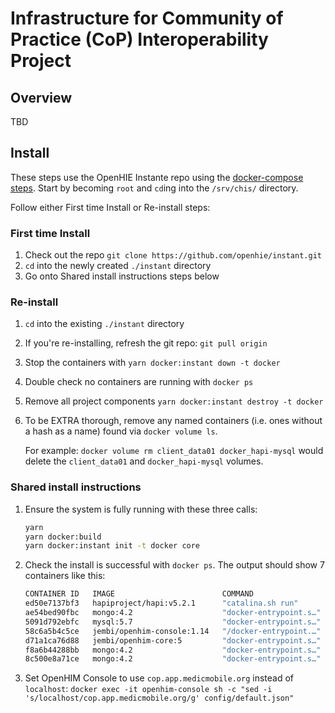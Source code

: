 # Infrastructure for Community of Practice (CoP) Interoperability Project

## Overview 

TBD

## Install

These steps use the OpenHIE Instante repo using the [docker-compose steps](https://github.com/openhie/instant#docker-compose). Start by becoming `root` and `cd`ing into the `/srv/chis/` directory.

Follow either First time Install or Re-install steps:

### First time Install

1. Check out the repo `git clone https://github.com/openhie/instant.git`
1. `cd` into the newly created `./instant` directory
1. Go onto Shared install instructions steps below

### Re-install

1. `cd` into the existing `./instant` directory
1. If you're re-installing, refresh the git repo: `git pull origin`
1. Stop the containers with `yarn docker:instant down -t docker`
1. Double check no containers are running with `docker ps`
1. Remove all project components `yarn docker:instant destroy -t docker`
1. To be EXTRA thorough, remove any named containers (i.e. ones without a hash as a name) found via `docker volume ls`.
 
   For example: `docker volume rm client_data01 docker_hapi-mysql` would delete the `client_data01` and `docker_hapi-mysql` volumes.

### Shared install instructions

1. Ensure the system is fully running with these three calls:

    ```bash
    yarn
    yarn docker:build
    yarn docker:instant init -t docker core
    ```
   
 1. Check the install is successful with `docker ps`. The output should show 7 containers like this:
 
    ```bash
    CONTAINER ID   IMAGE                        COMMAND                  CREATED              STATUS              PORTS                                                                                        NAMES
    ed50e7137bf3   hapiproject/hapi:v5.2.1      "catalina.sh run"        27 seconds ago       Up 23 seconds       0.0.0.0:3447->8080/tcp                                                                       hapi-fhir
    ae54bed90fbc   mongo:4.2                    "docker-entrypoint.s…"   29 seconds ago       Up 25 seconds       0.0.0.0:27017->27017/tcp                                                                     mongo-1
    5091d792ebfc   mysql:5.7                    "docker-entrypoint.s…"   30 seconds ago       Up 26 seconds       0.0.0.0:3306->3306/tcp, 33060/tcp                                                            hapi-mysql
    58c6a5b4c5ce   jembi/openhim-console:1.14   "/docker-entrypoint.…"   30 seconds ago       Up 26 seconds       0.0.0.0:9000->80/tcp                                                                         openhim-console
    d71a1ca76d88   jembi/openhim-core:5         "docker-entrypoint.s…"   30 seconds ago       Up 27 seconds       0.0.0.0:5000-5001->5000-5001/tcp, 0.0.0.0:5050-5052->5050-5052/tcp, 0.0.0.0:8080->8080/tcp   openhim-core
    f8a6b44288bb   mongo:4.2                    "docker-entrypoint.s…"   About a minute ago   Up About a minute   27017/tcp                                                                                    mongo-2
    8c500e8a71ce   mongo:4.2                    "docker-entrypoint.s…"   About a minute ago   Up About a minute   27017/tcp                                                                                    mongo-3
    ``` 
1. Set OpenHIM Console to use `cop.app.medicmobile.org` instead of `localhost`: `docker exec -it openhim-console sh -c "sed -i 's/localhost/cop.app.medicmobile.org/g' config/default.json"`
